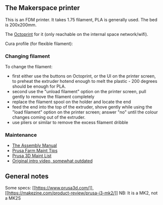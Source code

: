 ## The Makerspace printer

This is an FDM printer. It takes 1.75 filament, PLA is generally used. The bed is 200x200mm.

The [Octoprint](http://192.168.1.11/) for it (only reachable on the internal space network/wifi).

Cura profile (for flexible filament): 

### Changing filament

To change the filament:
- first either use the buttons on Octoprint, or the UI on the printer screen, to preheat the extruder hotend enough to melt the plastic - 200 degrees should be enough for PLA.
- second use the "unload filament" option on the printer screen, pull gently to remove the filament completely
- replace the filament spool on the holder and locate the end
- feed the end into the top of the extruder, shove gently while using the "load filament" option on the printer screen; answer "no" until the colour changes coming out of the extruder.
- use pliers or similar to remove the excess filament dribble

### Maintenance

* [The Assembly Manual](https://manual.prusa3d.com/c/Original_Prusa_i3_MK2S_kit_assembly)
* [Prusa Farm Maint Tips](https://blog.prusaprinters.org/top-6-tips-original-prusa-i3-3d-printer-maintenance/)
* [Prusa 3D Maint List](https://help.prusa3d.com/article/sVQHD6vtfm-bearings-maintenance)
* [Original intro video, somewhat outdated](https://www.youtube.com/watch?v=JqH41K2vq0g)

## General notes

Some specs: [[https://www.prusa3d.com/]], [[https://makezine.com/product-review/prusa-i3-mk2/]] NB: It is a MK2, not a MK2S
